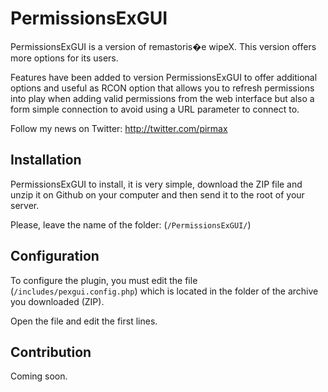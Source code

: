 PermissionsExGUI
======

PermissionsExGUI is a version of remastoris�e wipeX. This version offers more options for its users.

Features have been added to version PermissionsExGUI to offer additional options and useful as RCON option that allows you to refresh permissions into play when adding valid permissions from the web interface but also a form simple connection to avoid using a URL parameter to connect to.

Follow my news on Twitter: http://twitter.com/pirmax

Installation
------------

PermissionsExGUI to install, it is very simple, download the ZIP file and unzip it on Github on your computer and then send it to the root of your server.

Please, leave the name of the folder: (`/PermissionsExGUI/`)

Configuration
-------------

To configure the plugin, you must edit the file (`/includes/pexgui.config.php`) which is located in the folder of the archive you downloaded (ZIP).

Open the file and edit the first lines.

Contribution
------------

Coming soon.